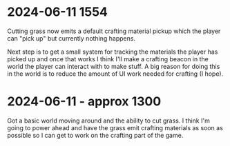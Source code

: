 # 2024-06-11 1554

Cutting grass now emits a default crafting material pickup which the player can "pick up" but currently nothing happens. 

Next step is to get a small system for tracking the materials the player has picked up and once that works I think I'll make a crafting beacon in the world the player can interact with to make stuff. A big reason for doing this in the world is to reduce the amount of UI work needed for crafting (I hope).

# 2024-06-11 - approx 1300

Got a basic world moving around and the ability to cut grass. I think I'm going to power ahead and have the grass emit crafting materials as soon as possible so I can get to work on the crafting part of the game.